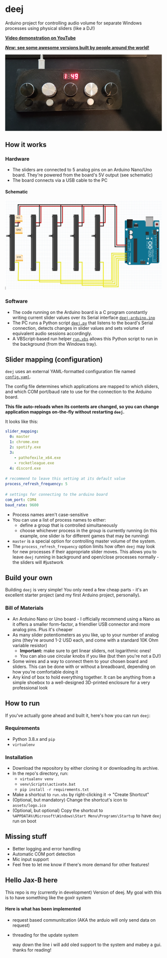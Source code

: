 # deej

Arduino project for controlling audio volume for separate Windows processes using physical sliders (like a DJ!)

[**Video demonstration on YouTube**](https://youtu.be/VoByJ4USMr8)

[**_New:_ see some awesome versions built by people around the world!**](./community.md)

![Physical build](assets/build.jpg)

## How it works

### Hardware

- The sliders are connected to 5 analog pins on an Arduino Nano/Uno board. They're powered from the board's 5V output (see schematic)
- The board connects via a USB cable to the PC

#### Schematic

![Hardware schematic](assets/schematic.png)

### Software

- The code running on the Arduino board is a C program constantly writing current slider values over its Serial interface [`deej-arduino.ino`](./deej-arduino.ino)
- The PC runs a Python script [`deej.py`](./deej.py) that listens to the board's Serial connection, detects changes in slider values and sets volume of equivalent audio sessions accordingly.
- A VBScript-based run helper [`run.vbs`](./run.vbs) allows this Python script to run in the background (from the Windows tray).

## Slider mapping (configuration)

`deej` uses an external YAML-formatted configuration file named [`config.yaml`](./config.yaml).

The config file determines which applications are mapped to which sliders, and which COM port/baud rate to use for the connection to the Arduino board.

**This file auto-reloads when its contents are changed, so you can change application mappings on-the-fly without restarting `deej`.**

It looks like this:

```yaml
slider_mapping:
  0: master
  1: chrome.exe
  2: spotify.exe
  3:
    - pathofexile_x64.exe
    - rocketleague.exe
  4: discord.exe

# recommend to leave this setting at its default value
process_refresh_frequency: 5

# settings for connecting to the arduino board
com_port: COM4
baud_rate: 9600
```

- Process names aren't case-sensitive
- You can use a list of process names to either:
    - define a group that is controlled simultaneously
    - choose whichever process in the group is currently running (in this example, one slider is for different games that may be running)
- `master` is a special option for controlling master volume of the system.
- The `process_refresh_frequency` option limits how often `deej` may look for new processes if their appropriate slider moves. This allows you to leave `deej` running in background and open/close processes normally - the sliders will #justwork

## Build your own

Building `deej` is very simple! You only need a few cheap parts - it's an excellent starter project (and my first Arduino project, personally).

### Bill of Materials

- An Arduino Nano or Uno board - I officially recommend using a Nano as it offers a smaller form-factor, a friendlier USB connector and more analog pins. Plus it's cheaper
- As many slider potentiometers as you like, up to your number of analog pins (they're around 1-2 USD each, and come with a standard 10K Ohm variable resistor)
  - **Important:** make sure to get linear sliders, not logarithmic ones!
  - You can also use circular knobs if you like (but then you're not a DJ!)
- Some wires and a way to connect them to your chosen board and sliders. This can be done with or without a breadboard, depending on how you're comfortable doing it
- Any kind of box to hold everything together. It can be anything from a simple shoebox to a well-designed 3D-printed enclosure for a very professional look

## How to run

If you've actually gone ahead and built it, here's how you can run `deej`:

### Requirements

- Python 3.8.x and `pip`
- `virtualenv`

### Installation

- Download the repository by either cloning it or downloading its archive.
- In the repo's directory, run:
    - `virtualenv venv`
    - `venv\Scripts\activate.bat`
    - `pip install -r requirements.txt`
- Make a shortcut to `run.vbs` by right-clicking it -> "Create Shortcut"
- (Optional, but mandatory) Change the shortcut's icon to `assets/logo.ico`
- (Optional, but optional) Copy the shortcut to `%APPDATA%\Microsoft\Windows\Start Menu\Programs\Startup` to have `deej` run on boot

## Missing stuff

- Better logging and error handling
- Automatic COM port detection
- Mic input support
- Feel free to let me know if there's more demand for other features!

## Hello Jax-B here
  This repo is my (currently in development) Version of deej. My goal with this is to have something like the goxlr system

#### Here is what has been implemented
- request based communitcation (AKA the arduio will only send data on request)
- threading for the update system

  way down the line i will add oled support to the system and mabey a gui.
  thanks for reading!
